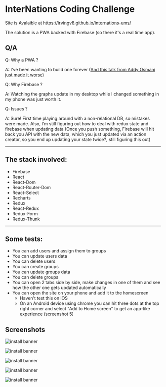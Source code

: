 # InterNations Coding Challenge

Site is Avalaible at https://irvingv8.github.io/internations-ums/

The solution is a PWA backed with Firebase (so there it's a real time app).


## Q/A

Q: Why a PWA ?

A: I've been wanting to build one forever ([And this talk from Addy Osmani just made it worse](https://www.youtube.com/watch?v=aCMbSyngXB4))

Q: Why Firebase ?

A: Watching the graphs update in my desktop while I changed something in my phone was just worth it.

Q: Issues ?

A: Sure! First time playing around with a non-relational DB, so mistakes were made. Also, I'm still figuring out how to deal with redux state and firebase when updating data (Once you push something, Firebase will hit back you API with the new data, which you just updated via an action creator, so you end up updating your state twice?, still figuring this out)

***

## The stack involved:
* Firebase
* React
* React-Dom
* React-Router-Dom
* React-Select
* Recharts
* Redux
* React-Redux
* Redux-Form
* Redux-Thunk

***

## Some tests:

* You can add users and assign them to groups
* You can update users data
* You can delete users
* You can create groups
* You can update groups data
* You can delete groups
* You can open 2 tabs side by side, make changes in one of them and see how the other one gets updated automatically
* You can open the site on your phone and add it to the homescreen
  * Haven't test this on iOS
  * On an Android device using chrome you can hit three dots at the top right corner and select "Add to Home screen" to get an app-like experience (screenshot 5)

## Screenshots

![install banner](./images/install-banner.png "Install banner")

![install banner](./images/app-shortcut.png "App in homescreen")

![install banner](./images/splash-screen.png "App's splash screen")

![install banner](./images/app-standalone.png "App running as standalone")

![install banner](./images/add-to-homescreen.png "Adding to homescreen manually")
